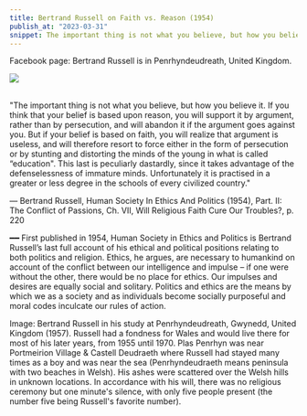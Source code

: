 ```yaml
---
title: Bertrand Russell on Faith vs. Reason (1954)
publish_at: "2023-03-31"
snippet: The important thing is not what you believe, but how you believe it.
---
```


Facebook page: Bertrand Russell is in Penrhyndeudreath, United Kingdom.

<img src=/bertrand.jpg><br>
<br>

"The important thing is not what you believe, but how you believe it. If you think that your belief is based upon reason, you will support it by argument, rather than by persecution, and will abandon it if the argument goes against you. But if your belief is based on faith, you will realize that argument is useless, and will therefore resort to force either in the form of persecution or by stunting and distorting the minds of the young in what is called “education". This last is peculiarly dastardly, since it takes advantage of the defenselessness of immature minds. Unfortunately it is practised in a greater or less degree in the schools of every civilized country."

— Bertrand Russell, Human Society In Ethics And Politics (1954), Part. II: The Conflict of Passions, Ch. VII, Will Religious Faith Cure Our Troubles?, p. 220

━━
First published in 1954, Human Society in Ethics and Politics is Bertrand Russell’s last full account of his ethical and political positions relating to both politics and religion. Ethics, he argues, are necessary to humankind on account of the conflict between our intelligence and impulse – if one were without the other, there would be no place for ethics. Our impulses and desires are equally social and solitary. Politics and ethics are the means by which we as a society and as individuals become socially purposeful and moral codes inculcate our rules of action.

Image: Bertrand Russell in his study at Penrhyndeudreath, Gwynedd, United Kingdom (1957). Russell had a fondness for Wales and would live there for most of his later years, from 1955 until 1970. Plas Penrhyn was near Portmeirion Village & Castell Deudraeth where Russell had stayed many times as a boy and was near the sea (Penrhyndeudraeth means peninsula with two beaches in Welsh). His ashes were scattered over the Welsh hills in unknown locations. In accordance with his will, there was no religious ceremony but one minute's silence, with only five people present (the number five being Russell's favorite number).
